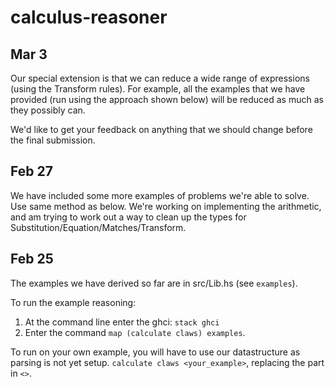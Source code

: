 # calculus-reasoner

## Mar 3
Our special extension is that we can reduce a wide range of expressions (using the Transform rules).
For example, all the examples that we have provided (run using the approach shown below) will be
reduced as much as they possibly can.

We'd like to get your feedback on anything that we should change before the final submission.

## Feb 27

We have included some more examples of problems we're able to solve. Use same method as below. 
We're working on implementing the arithmetic, and am trying to work out a way to clean up the types
for Substitution/Equation/Matches/Transform.

## Feb 25

The examples we have derived so far are in src/Lib.hs (see `examples`).

To run the example reasoning:

1. At the command line enter the ghci: `stack ghci`
2. Enter the command `map (calculate claws) examples`.

To run on your own example, you will have to use our datastructure as parsing is not yet setup. 
`calculate claws <your_example>`, replacing the part in `<>`.

